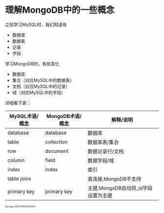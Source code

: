 # 理解MongoDB中的一些概念



之前学习MySQL时，我们知道有

* 数据库
* 数据表
* 记录
* 字段

学习MongoDB时，有些变化

* 数据库
* 集合（对应MySQL中的数据表）
* 文档（对应MySQL中的记录）
* 域（对应MySQL中的字段）



详细看下表：

| MySQL术语/概念 | MongoDB术语/概念 | 解释/说明                           |
| -------------- | ---------------- | ----------------------------------- |
| database       | database         | 数据库                              |
| table          | collection       | 数据库表/集合                       |
| row            | document         | 数据记录行/文档                     |
| column         | field            | 数据字段/域                         |
| index          | index            | 索引                                |
| table joins    |                  | 表连接,MongoDB不支持                |
| primary key    | primary key      | 主键,MongoDB自动将_id字段设置为主键 |

<img src="assets/image-20201108204013915.png" alt="image-20201108204013915" style="zoom: 50%;" />

